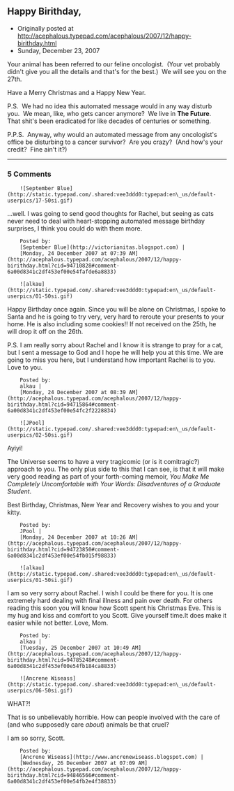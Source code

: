 ## Happy Birithday,

 * Originally posted at http://acephalous.typepad.com/acephalous/2007/12/happy-birithday.html
 * Sunday, December 23, 2007



Your animal has been referred to our feline oncologist.  (Your vet probably didn't give you all the details and that's for the best.)  We will see you on the 27th.  

Have a Merry Christmas and a Happy New Year.

P.S.  We had no idea this automated message would in any way disturb you.  We mean, like, who gets cancer anymore?  We live in **The Future**.  That shit's been eradicated for like decades of centuries or something.  

P.P.S.  Anyway, why would an automated message from any oncologist's office be disturbing to a cancer survivor?  Are you crazy?  (And how's your credit?  Fine ain't it?)

		

* * *

### 5 Comments 

		

                
[]()

	

		![September Blue](http://static.typepad.com/.shared:vee3ddd0:typepad:en\_us/default-userpics/17-50si.gif)
	

	

		

...well. I was going to send good thoughts for Rachel, but seeing as cats never need to deal with heart-stopping automated message birthday surprises, I think you could do with them more.

	

		Posted by:
		[September Blue](http://victorianitas.blogspot.com) |
		[Monday, 24 December 2007 at 07:39 AM](http://acephalous.typepad.com/acephalous/2007/12/happy-birithday.html?cid=94710828#comment-6a00d8341c2df453ef00e54fafde6a8833)

[]()

	

		![alkau](http://static.typepad.com/.shared:vee3ddd0:typepad:en\_us/default-userpics/01-50si.gif)
	

	

		

Happy Birthday once again.  Since you will be alone on Christmas, I spoke to Santa and he is going to try very, very hard to reroute your presents to your home. He is also including some cookies!! If not received on the 25th, he will drop it off on the 26th.    

P.S. I am really sorry about Rachel and I know it is strange to pray for a cat, but I sent a message to God and I hope he will help you at this time.  We are going to miss you here, but I understand how important Rachel is to you.  Love to you.

	

		Posted by:
		alkau |
		[Monday, 24 December 2007 at 08:39 AM](http://acephalous.typepad.com/acephalous/2007/12/happy-birithday.html?cid=94715864#comment-6a00d8341c2df453ef00e54fc2f2228834)

[]()

	

		![JPool](http://static.typepad.com/.shared:vee3ddd0:typepad:en\_us/default-userpics/02-50si.gif)
	

	

		

Ayiyi!

The Universe seems to have a very tragicomic (or is it comitragic?) approach to you.  The only plus side to this that I can see, is that it will make very good reading as part of your forth-coming memoir, _You Make Me Completely Uncomfortable with Your Words: Disadventures of a Graduate Student_.

Best Birthday, Christmas, New Year and Recovery wishes to you and your kitty.

	

		Posted by:
		JPool |
		[Monday, 24 December 2007 at 10:26 AM](http://acephalous.typepad.com/acephalous/2007/12/happy-birithday.html?cid=94723850#comment-6a00d8341c2df453ef00e54fb015f98833)

[]()

	

		![alkau](http://static.typepad.com/.shared:vee3ddd0:typepad:en\_us/default-userpics/01-50si.gif)
	

	

		

I am so very sorry about Rachel.  I wish I could be there for you.  It is one extremely hard dealing with final illness and pain over death.  For others reading this soon you will know how Scott spent his Christmas Eve. This is my hug and kiss and comfort to you Scott. Give yourself time.It does make it easier while not better.  Love, Mom.

	

		Posted by:
		alkau |
		[Tuesday, 25 December 2007 at 10:49 AM](http://acephalous.typepad.com/acephalous/2007/12/happy-birithday.html?cid=94785248#comment-6a00d8341c2df453ef00e54fb184ca8833)

[]()

	

		![Ancrene Wiseass](http://static.typepad.com/.shared:vee3ddd0:typepad:en\_us/default-userpics/06-50si.gif)
	

	

		

WHAT?!

That is so unbelievably horrible. How can people involved with the care of (and who supposedly care _about_) animals be that cruel? 

I am so sorry, Scott.

	

		Posted by:
		[Ancrene Wiseass](http://www.ancrenewiseass.blogspot.com) |
		[Wednesday, 26 December 2007 at 07:09 AM](http://acephalous.typepad.com/acephalous/2007/12/happy-birithday.html?cid=94846566#comment-6a00d8341c2df453ef00e54fb2e4f38833)

		

        